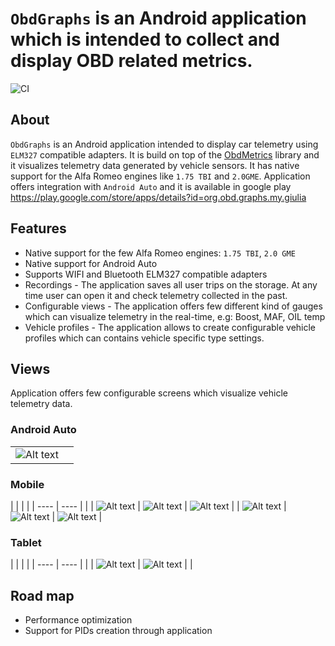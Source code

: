 # `ObdGraphs` is an Android application which is intended to collect and display OBD related metrics.

![CI](https://github.com/tzebrowski/ObdGraphs/actions/workflows/build.yml/badge.svg)

## About

`ObdGraphs` is an Android application intended to display car
telemetry  using `ELM327` compatible adapters.
It is build on top of the [ObdMetrics](https://github.com/tzebrowski/ObdMetrics "ObdMetrics") library and it visualizes telemetry data 
generated by vehicle sensors. 
It has native support for the Alfa Romeo engines like `1.75 TBI` and `2.0GME`.
Application offers integration with `Android Auto` and it is available in google play https://play.google.com/store/apps/details?id=org.obd.graphs.my.giulia

## Features

* Native support for the few Alfa Romeo engines: `1.75 TBI`, `2.0 GME`
* Native support for Android Auto  
* Supports WIFI and Bluetooth ELM327 compatible adapters 
* Recordings -  The application saves all user trips on the storage. At any time user can open it and check telemetry collected in the past.
* Configurable views -  The application offers few different kind of gauges which can visualize telemetry in the real-time, e.g: Boost, MAF, OIL temp 
* Vehicle profiles - The application allows to create configurable vehicle profiles which can contains vehicle specific type settings.


## Views

Application offers few configurable screens which visualize vehicle telemetry data.

### Android Auto

|      |      |
| ---- | ---- |
|   ![Alt text](./res/aa_screenshot.png?raw=true "Android Auto")   |  | |



### Mobile

|      |      | |
| ---- | ---- | | 
|   ![Alt text](./res/Screenshot_phone_2.png?raw=true "Gauge")   | ![Alt text](./res/Screenshot_phone_1.png?raw=true "Metrics") | ![Alt text](./res/Screenshot_8.png?raw=true "Metadata") |
|   ![Alt text](./res/Screenshot_phone_3.png?raw=true "Graph")   | ![Alt text](./res/Screenshot_phone_4.png?raw=true "Graph") |  ![Alt text](./res/Screenshot_10.png?raw=true "Vehicle Profiles") |

### Tablet


|      |      | |
| ---- | ---- | |
|   ![Alt text](./res/Screenshot_3.png?raw=true "Gauge")   | ![Alt text](./res/Screenshot_6.png?raw=true "Graph") | |


## Road map
* Performance optimization
* Support for PIDs creation through application  